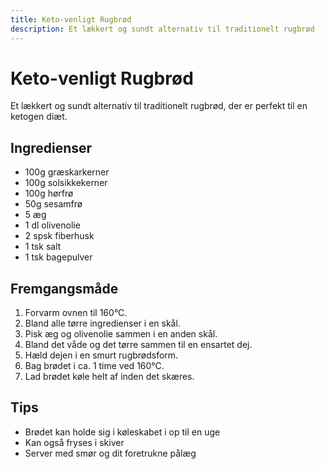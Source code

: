 ```yaml
---
title: Keto-venligt Rugbrød
description: Et lækkert og sundt alternativ til traditionelt rugbrød
---
```


# Keto-venligt Rugbrød

Et lækkert og sundt alternativ til traditionelt rugbrød, der er perfekt til en ketogen diæt.

## Ingredienser

- 100g græskarkerner
- 100g solsikkekerner
- 100g hørfrø
- 50g sesamfrø
- 5 æg
- 1 dl olivenolie
- 2 spsk fiberhusk
- 1 tsk salt
- 1 tsk bagepulver

## Fremgangsmåde

1. Forvarm ovnen til 160°C.
2. Bland alle tørre ingredienser i en skål.
3. Pisk æg og olivenolie sammen i en anden skål.
4. Bland det våde og det tørre sammen til en ensartet dej.
5. Hæld dejen i en smurt rugbrødsform.
6. Bag brødet i ca. 1 time ved 160°C.
7. Lad brødet køle helt af inden det skæres.

## Tips

- Brødet kan holde sig i køleskabet i op til en uge
- Kan også fryses i skiver
- Server med smør og dit foretrukne pålæg 